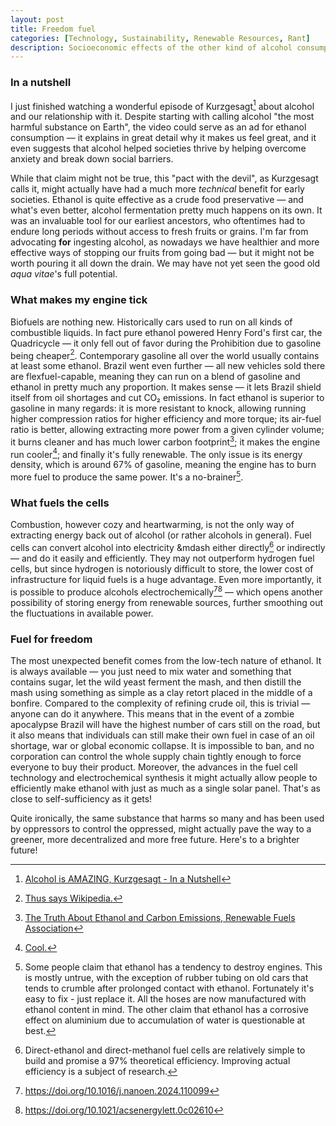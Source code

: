 ```yaml
---
layout: post
title: Freedom fuel
categories: [Technology, Sustainability, Renewable Resources, Rant]
description: Socioeconomic effects of the other kind of alcohol consumption
---
```

### In a nutshell
I just finished watching a wonderful episode of Kurzgesagt[^video] about alcohol and our relationship with it. Despite starting with calling alcohol "the most harmful substance on Earth", the video could serve as an ad for ethanol consumption &mdash; it explains in great detail why it makes us feel great, and it even suggests that alcohol helped societies thrive by helping overcome anxiety and break down social barriers.

While that claim might not be true, this "pact with the devil", as Kurzgesagt calls it, might actually have had a much more *technical* benefit for early societies. Ethanol is quite effective as a crude food preservative &mdash; and what's even better, alcohol fermentation pretty much happens on its own. It was an invaluable tool for our earliest ancestors, who oftentimes had to endure long periods without access to fresh fruits or grains. I'm far from advocating **for** ingesting alcohol, as nowadays we have healthier and more effective ways of stopping our fruits from going bad &mdash; but it might not be worth pouring it all down the drain. We may have not yet seen the good old *aqua vitae*'s full potential.

### What makes my engine tick
Biofuels are nothing new. Historically cars used to run on all kinds of combustible liquids. In fact pure ethanol powered Henry Ford's first car, the Quadricycle &mdash; it only fell out of favor during the Prohibition due to gasoline being cheaper[^gasoline]. Contemporary gasoline all over the world usually contains at least some ethanol. Brazil went even further &mdash; all new vehicles sold there are flexfuel-capable, meaning they can run on a blend of gasoline and ethanol in pretty much any proportion. It makes sense &mdash; it lets Brazil shield itself from oil shortages and cut CO₂ emissions. In fact ethanol is superior to gasoline in many regards: it is more resistant to knock, allowing running higher compression ratios for higher efficiency and more torque; its air-fuel ratio is better, allowing extracting more power from a given cylinder volume; it burns cleaner and has much lower carbon footprint[^ecology]; it makes the engine run cooler[^cool]; and finally it's fully renewable. The only issue is its energy density, which is around 67% of gasoline, meaning the engine has to burn more fuel to produce the same power. It's a no-brainer[^caveat].

### What fuels the cells
Combustion, however cozy and heartwarming, is not the only way of extracting energy back out of alcohol (or rather alcohols in general). Fuel cells can convert alcohol into electricity &mdash either directly[^DEFC] or indirectly &mdash; and do it easily and efficiently. They may not outperform hydrogen fuel cells, but since hydrogen is notoriously difficult to store, the lower cost of infrastructure for liquid fuels is a huge advantage. Even more importantly, it is possible to produce alcohols electrochemically[^methanol][^ethanol] &mdash; which opens another possibility of storing energy from renewable sources, further smoothing out the fluctuations in available power.

### Fuel for freedom
The most unexpected benefit comes from the low-tech nature of ethanol. It is always available &mdash; you just need to mix water and something that contains sugar, let the wild yeast ferment the mash, and then distill the mash using something as simple as a clay retort placed in the middle of a bonfire. Compared to the complexity of refining crude oil, this is trivial &mdash; anyone can do it anywhere. This means that in the event of a zombie apocalypse Brazil will have the highest number of cars still on the road, but it also means that individuals can still make their own fuel in case of an oil shortage, war or global economic collapse. It is impossible to ban, and no corporation can control the whole supply chain tightly enough to force everyone to buy their product. Moreover, the advances in the fuel cell technology and electrochemical synthesis it might actually allow people to efficiently make ethanol with just as much as a single solar panel. That's as close to self-sufficiency as it gets!

Quite ironically, the same substance that harms so many and has been used by oppressors to control the oppressed, might actually pave the way to a greener, more decentralized and more free future. Here's to a brighter future!


[^video]: [Alcohol is AMAZING, Kurzgesagt - In a Nutshell](https://youtu.be/aOwmt39L2IQ)
[^gasoline]: [Thus says Wikipedia.](https://en.wikipedia.org/wiki/Ethanol_fuel_in_the_United_States#cite_ref-Ethanol_25-0)
[^cool]: [Cool.](https://grassrootsmotorsports.com/articles/why-does-e85-run-cooler-and-make-more-power/)
[^ecology]: [The Truth About Ethanol and Carbon Emissions, Renewable Fuels Association](https://ethanolrfa.org/media-and-news/category/blog/article/2022/10/the-truth-about-ethanol-and-carbon-emissions)
[^caveat]: Some people claim that ethanol has a tendency to destroy engines. This is mostly untrue, with the exception of rubber tubing on old cars that tends to crumble after prolonged contact with ethanol. Fortunately it's easy to fix - just replace it. All the hoses are now manufactured with ethanol content in mind. The other claim that ethanol has a corrosive effect on aluminium due to accumulation of water is questionable at best.
[^DEFC]: Direct-ethanol and direct-methanol fuel cells are relatively simple to build and promise a 97% theoretical efficiency. Improving actual efficiency is a subject of research.
[^methanol]: https://doi.org/10.1016/j.nanoen.2024.110099
[^ethanol]: https://doi.org/10.1021/acsenergylett.0c02610
